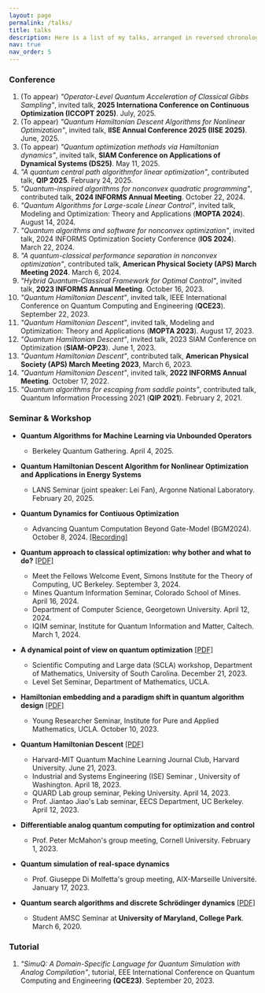 ```yaml
---
layout: page
permalink: /talks/
title: talks
description: Here is a list of my talks, arranged in reversed chronological order.
nav: true
nav_order: 5
---
```


### Conference
1. (To appear) *"Operator-Level Quantum Acceleration of Classical Gibbs Sampling"*, invited talk, **2025 Internationa Conference on Continuous Optimization (ICCOPT 2025)**. July, 2025.
2. (To appear) *"Quantum Hamiltonian Descent Algorithms for Nonlinear Optimization"*, invited talk, **IISE Annual Conference 2025 (IISE 2025)**. June, 2025.
3. (To appear) *"Quantum optimization methods via Hamiltonian dynamics"*, invited talk, **SIAM Conference on Applications of Dynamical Systems (DS25)**. May 11, 2025.
4. *"A quantum central path algorithmfor linear optimization"*, contributed talk, **QIP 2025**. February 24, 2025.
5. *"Quantum-inspired algorithms for nonconvex quadratic programming"*, contributed talk, **2024 INFORMS Annual Meeting**. October 22, 2024.
6. *"Quantum Algorithms for Large-scale Linear Control"*, invited talk, Modeling and Optimization: Theory and Applications (**MOPTA 2024**). August 14, 2024.
7. *"Quantum algorithms and software for nonconvex optimization"*, invited talk, 2024 INFORMS Optimization Society Conference (**IOS 2024**). March 22, 2024.
8. *"A quantum-classical performance separation in nonconvex optimization"*, contributed talk, **American Physical Society (APS) March Meeting 2024**. March 6, 2024.
9. *"Hybrid Quantum-Classical Framework for Optimal Control"*, invited talk, **2023 INFORMS Annual Meeting**. October 16, 2023.
10. *"Quantum Hamiltonian Descent"*, invited talk, IEEE International Conference on Quantum Computing and Engineering (**QCE23**). September 22, 2023.
11. *"Quantum Hamiltonian Descent"*, invited talk, Modeling and Optimization: Theory and Applications (**MOPTA 2023**). August 17, 2023.
12. *"Quantum Hamiltonian Descent"*, invited talk, 2023 SIAM Conference on Optimization (**SIAM-OP23**). June 1, 2023.
13. *"Quantum Hamiltonian Descent"*, contributed talk, **American Physical Society (APS) March Meeting 2023**, March 6, 2023.
14. *"Quantum Hamiltonian Descent"*, invited talk, **2022 INFORMS Annual Meeting**. October 17, 2022.
15. *"Quantum algorithms for escaping from saddle points"*, contributed talk, Quantum Information Processing 2021 (**QIP 2021**). February 2, 2021.


### Seminar & Workshop
- **Quantum Algorithms for Machine Learning via Unbounded Operators**
	- Berkeley Quantum Gathering. April 4, 2025.

- **Quantum Hamiltonian Descent Algorithm for Nonlinear Optimization and Applications in Energy Systems**
	- LANS Seminar (joint speaker: Lei Fan), Argonne National Laboratory. February 20, 2025.

- **Quantum Dynamics for Contiuous Optimization** 
	- Advancing Quantum Computation Beyond Gate-Model (BGM2024). October 8, 2024. [[Recording]](https://www.youtube.com/watch?v=5a-TnaHEDEs)

- **Quantum approach to classical optimization: why bother and what to do?** [[PDF]](https://drive.google.com/file/d/1rGAMp_zqSD74c4NVkMnKbMJHxQ3dag6C/view?usp=sharing) 
	- Meet the Fellows Welcome Event, Simons Institute for the Theory of Computing, UC Berkeley. September 3, 2024.
	- Mines Quantum Information Seminar, Colorado School of Mines. April 16, 2024.
	- Department of Computer Science, Georgetown University. April 12, 2024.
	- IQIM seminar, Institute for Quantum Information and Matter, Caltech. March 1, 2024.

- **A dynamical point of view on quantum optimization** [[PDF]](https://drive.google.com/file/d/181Jl10RFJUkk5-Gr7c-MC1QQPpTDPi_f/view?usp=sharing)
	- Scientific Computing and Large data (SCLA) workshop, Department of Mathematics, University of South Carolina. December 21, 2023.
	- Level Set Seminar, Department of Mathematics, UCLA.

- **Hamiltonian embedding and a paradigm shift in quantum algorithm design** [[PDF]](https://drive.google.com/file/d/10xGoYIlYjUBOShlLYficUwZIIUj-kWgA/view?usp=sharing)
	- Young Researcher Seminar, Institute for Pure and Applied Mathematics, UCLA. October 10, 2023.

- **Quantum Hamiltonian Descent** [[PDF]](https://drive.google.com/file/d/1YAwHGrD-fUT6GMZlY3btboFVJNiiTUfs/view?usp=sharing)
	- Harvard-MIT Quantum Machine Learning Journal Club, Harvard University. June 21, 2023.
	- Industrial and Systems Engineering (ISE) Seminar , University of Washington. April 18, 2023.
	- QUARD Lab group seminar, Peking University. April 14, 2023.
	- Prof. Jiantao Jiao's Lab seminar, EECS Department, UC Berkeley. April 12, 2023.

- **Differentiable analog quantum computing for optimization and control**
	- Prof. Peter McMahon's group meeting, Cornell University. February 1, 2023.

- **Quantum simulation of real-space dynamics**
	- Prof. Giuseppe Di Molfetta's group meeting, AIX-Marseille Université. January 17, 2023.

- **Quantum search algorithms and discrete Schrödinger dynamics** [[PDF]](https://drive.google.com/file/d/13M6osYI0eJZWEWIpasVzUSLWCinlC1ib/view?usp=sharing)
	- Student AMSC Seminar at **University of Maryland, College Park**. March 6, 2020. 

### Tutorial
1. *"SimuQ: A Domain-Specific Language for Quantum Simulation with Analog Compilation"*, tutorial, EEE International Conference on Quantum Computing and Engineering **(QCE23)**. September 20, 2023.